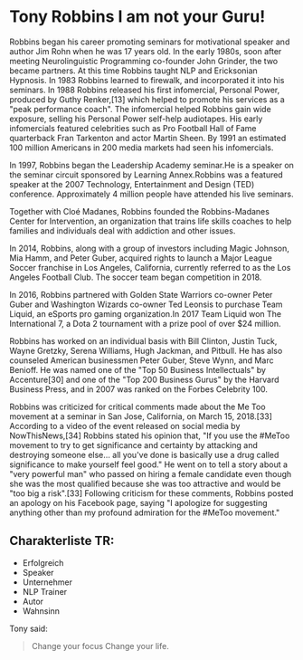 # Tony Robbins I am not your Guru!

Robbins began his career promoting seminars for motivational speaker and author Jim Rohn when he was 17 years old.
In the early 1980s, soon after meeting Neurolinguistic Programming co-founder John Grinder, the two became partners. At this time Robbins taught NLP and Ericksonian Hypnosis. In 1983 Robbins learned to firewalk, and incorporated it into his seminars.
In 1988 Robbins released his first infomercial, Personal Power, produced by Guthy Renker,[13] which helped to promote his services as a "peak performance coach". The infomercial helped Robbins gain wide exposure, selling his Personal Power self-help audiotapes. His early infomercials featured celebrities such as Pro Football Hall of Fame quarterback Fran Tarkenton and actor Martin Sheen. By 1991 an estimated 100 million Americans in 200 media markets had seen his infomercials.

In 1997, Robbins began the Leadership Academy seminar.He is a speaker on the seminar circuit sponsored by Learning Annex.Robbins was a featured speaker at the 2007 Technology, Entertainment and Design (TED) conference. Approximately 4 million people have attended his live seminars.

Together with Cloé Madanes, Robbins founded the Robbins-Madanes Center for Intervention, an organization that trains life skills coaches to help families and individuals deal with addiction and other issues.

In 2014, Robbins, along with a group of investors including Magic Johnson, Mia Hamm, and Peter Guber, acquired rights to launch a Major League Soccer franchise in Los Angeles, California, currently referred to as the Los Angeles Football Club. The soccer team began competition in 2018.

In 2016, Robbins partnered with Golden State Warriors co-owner Peter Guber and Washington Wizards co-owner Ted Leonsis to purchase Team Liquid, an eSports pro gaming organization.In 2017 Team Liquid won The International 7, a Dota 2 tournament with a prize pool of over $24 million.

Robbins has worked on an individual basis with Bill Clinton, Justin Tuck, Wayne Gretzky, Serena Williams, Hugh Jackman, and Pitbull. He has also counseled American businessmen Peter Guber, Steve Wynn, and Marc Benioff. He was named one of the "Top 50 Business Intellectuals" by Accenture[30] and one of the "Top 200 Business Gurus" by the Harvard Business Press, and in 2007 was ranked on the Forbes Celebrity 100.

Robbins was criticized for critical comments made about the Me Too movement at a seminar in San Jose, California, on March 15, 2018.[33] According to a video of the event released on social media by NowThisNews,[34] Robbins stated his opinion that, "If you use the #MeToo movement to try to get significance and certainty by attacking and destroying someone else… all you've done is basically use a drug called significance to make yourself feel good." He went on to tell a story about a "very powerful man" who passed on hiring a female candidate even though she was the most qualified because she was too attractive and would be "too big a risk".[33] Following criticism for these comments, Robbins posted an apology on his Facebook page, saying "I apologize for suggesting anything other than my profound admiration for the #MeToo movement."

## Charakterliste TR:
* Erfolgreich
* Speaker 
* Unternehmer
* NLP Trainer 
* Autor
* Wahnsinn

Tony said:
> Change your focus
> Change your life.